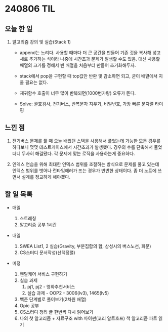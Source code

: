 # 240806 TIL

## 오늘 한 일
1. 알고리즘 강의 및 실습(Stack 1)
    - append는 느리다. 사용할 때마다 더 큰 공간을 만들어 기존 것을 복사해 넣고 새로 추가하는 식이라 나중에 시간초과 문제가 발생할 수도 있음. 대신 사용할 배열의 크기를 정해서 빈 배열을 처음부터 만들어 초기화해두자.
    - stack에서 pop을 구현할 때 top값만 반환 및 감소하면 되고, 굳이 배열에서 지울 필요는 없다.
    - 재귀함수 호출이 너무 많이 반복되면(1000번가량) 오류가 뜬다.

    - Solve: 괄호검사, 전기버스, 반복문자 지우기, 비밀번호, 가장 빠른 문자열 타이핑

## 느낀 점
1. 전기버스 문제를 풀 때 오늘 배웠던 스택을 사용해서 풀었는데 가능한 모든 경우를 하다보니 몇몇 테스트케이스에서 시간초과가 발생했다. 경우의 수를 단축해서 풀었더니 무사히 해결됐다. 각 문제에 맞는 로직을 사용하는게 중요하다.
   
2. 인덱스 연습을 위해 최대한 인덱스 범위를 조절하는 방식으로 문제를 풀고 있는데 인덱스 범위를 벗어나 런타임에러가 뜨는 경우가 빈번한 상태이다. 좀 더 노트에 쓰면서 설계를 정교하게 해야겠다.
   
## 할 일 목록
 - 매일
    1. 스트레칭
    2. 알고리즘 공부 1시간

 - 내일
    1. SWEA List1, 2 실습(Gravity, 부분집합의 합, 삼성시의 버스노선, 회문)
    2. CS스터디 문서작성(선택정렬)

 - 미정
    1. 멘탈케어 서비스 구현하기
    2. 실습 과제
        1. pj1, pj2 - 영화추천서비스
        2. 실습 과제 - OOP2 - 3006(lv3), 1465(lv5)
    3. 백준 단계별로 풀어보기(2차원 배열)
    4. Opic 공부
    5. CS스터디 정리 글 한번씩 다시 읽어보기
    6. 나의 첫 알고리즘 + 자료구조 with 파이썬(코리 알트호프) 책 알고리즘 파트 읽기